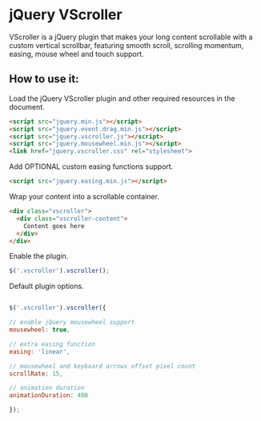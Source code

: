 jQuery VScroller
===================
VScroller is a jQuery plugin that makes your long content scrollable with a custom vertical scrollbar, featuring smooth scroll, scrolling momentum, easing, mouse wheel and touch support.

How to use it:
-------------
Load the jQuery VScroller plugin and other required resources in the document.
``` html
<script src="jquery.min.js"></script>
<script src="jquery.event.drag.min.js"></script>
<script src="jquery.vscroller.js"></script>
<script src="jquery.mousewheel.min.js"></script>
<link href="jquery.vscroller.css" rel="stylesheet">
```

Add OPTIONAL custom easing functions support.
``` html
<script src="jquery.easing.min.js"></script>
```

Wrap your content into a scrollable container.
``` html
<div class="vscroller">
  <div class="vscroller-content">
    Content goes here
  </div>
</div>
```

Enable the plugin.
``` javascript
$('.vscroller').vscroller();
```

Default plugin options.
``` javascript

$('.vscroller').vscroller({

// enable jQuery mousewheel support
mousewheel: true,

// extra easing function
easing: 'linear',

// mousewheel and keyboard arrows offset pixel count
scrollRate: 15,

// animation duration
animationDuration: 400

});
```
